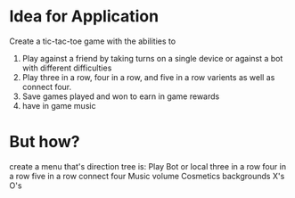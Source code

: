 # Idea for Application
Create a tic-tac-toe game with the abilities to  
1. Play against a friend by taking turns on a single device or against a bot with different difficulties
2. Play three in a row, four in a row, and five in a row varients as well as connect four.
3. Save games played and won to earn in game rewards
4. have in game music
# But how?
create a menu that's direction tree is:
Play
  Bot or local
    three in a row
    four in a row 
    five in a row
    connect four
Music volume
Cosmetics
  backgrounds
  X's
  O's


